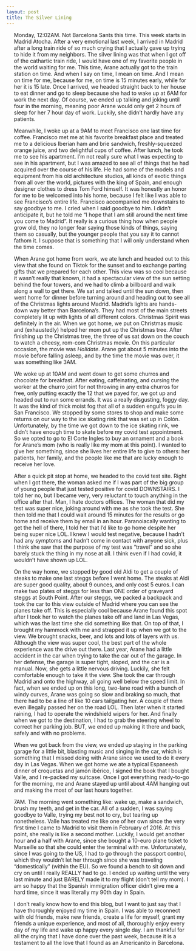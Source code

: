 ```yaml
---
layout: post
title: The Silver Lining
---
```


<p style="margin-left:20px;margin-right:20px"> Monday, 12:02AM. Not Barcelona Sants this time. This week starts in Madrid Atocha. After a very emotional last week, I arrived in Madrid after a long train ride of so much crying that I actually gave up trying to hide it from my neighbors. The silver lining was that when I got off of the cathartic train ride, I would have one of my favorite people in the world waiting for me. This time, Arane actually got to the train station on time. And when I say on time, I mean on time. And I mean on time for me, because for me, on time is 15 minutes early, while for her it is 15 late. Once I arrived, we headed straight back to her house to eat dinner and go to sleep because she had to wake up at 6AM for work the next day. Of course, we ended up talking and joking until four in the morning, meaning poor Arane would only get 2 hours of sleep for her 7 hour day of work. Luckily, she didn’t hardly have any patients. </p>  

<div style="margin-left:20px;margin-right:20px">

<p> Meanwhile, I woke up at a 9AM to meet Francisco one last time for coffee. Francisco met me at his favorite breakfast place and treated me to a delicious Iberian ham and brie sandwich, freshly-squeezed orange juice, and two delightful cups of coffee. After lunch, he took me to see his apartment. I’m not really sure what I was expecting to see in his apartment, but I was amazed to see all of things that he had acquired over the course of his life. He had some of the models and equipment from his old architecture studios, all kinds of exotic things from all over the world, pictures with the king of Spain, and enough designer clothes to dress Tom Ford himself. It was honestly an honor for me to be welcomed into his home, because I felt like I was able to see Francisco’s entire life. Francisco accompanied me downstairs to say goodbye to me. I cried when I said goodbye to him. I didn’t anticipate it, but he told me “I hope that I am still around the next time you come to Madrid”. It really is a curious thing how when people grow old, they no longer fear saying those kinds of things, saying them so casually, but the younger people that you say it to cannot fathom it. I suppose that is something that I will only understand when the time comes. </p>  

<p> When Arane got home from work, we ate lunch and headed out to this view that she found on Tiktok for the sunset and to exchange parting gifts that we prepared for each other. This view was so cool because it wasn’t really that known, it had a spectacular view of the sun setting behind the four towers, and we had to climb a billboard and walk along a wall to get there. We sat and talked until the sun down, then went home for dinner before turning around and heading out to see all of the Christmas lights around Madrid. Madrid’s lights are hands-down way better than Barcelona’s. They had most of the main streets completely lit up with lights of all different colors. Christmas Spirit was definitely in the air. When we got home, we put on Christmas music and (exhaustedly) helped her mom put up the Christmas tree. After finishing up the Christmas tree, the three of us sat down on the couch to watch a cheesy, rom-com Christmas movie. On this particular occasion, the movie was <i>Holidate</i>. Arane got about 5 minutes into the movie before falling asleep, and by the time the movie was over, it was something like 3AM. </p> 

<p> We woke up at 10AM and went down to get some churros and chocolate for breakfast. After eating, caffeinating, and cursing the worker at the churro joint for not throwing in any extra churros for free, only putting exactly the 12 that we payed for, we got up and headed out to run some errands. It was a really disgusting, foggy day. It was the kind of thick moist fog that all of a sudden engulfs you in San Francisco. We stopped by some stores to shop and make some returns on our way to the ice skating rink that was set up in Colón. Unfortunately, by the time we got down to the ice skating rink, we didn’t have enough time to skate before my covid test appointment. So we opted to go to El Corte Ingles to buy an ornament and a book for Arane’s mom (who is really like my mom at this point). I wanted to give her something, since she lives her entire life to give to others: her patients, her family, and the people like me that are lucky enough to receive her love. </p>

<p> After a quick pit stop at home, we headed to the covid test site. Right when I got there, the woman asked me if I was part of the big group of young people that just tested positive for covid DOWNSTAIRS. I told her no, but I became very, very reluctant to touch anything in the office after that. Man, I hate doctors offices. The woman that did my test was super nice, joking around with me as she took the test. She then told me that I could wait around 15 minutes for the results or go home and receive them by email in an hour. Paranoiacally wanting to get the hell of there, I told her that I’d like to go home despite her being super nice LOL. I knew I would test negative, because I hadn’t had any symptoms and hadn’t come in contact with anyone sick, plus I think she saw that the purpose of my test was “travel” and so she barely stuck the thing in my nose at all. I think even if I had covid, it wouldn’t have shown up LOL. </p>

<p> On the way home, we stopped by good old Aldi to get a couple of steaks to make one last steggs before I went home. The steaks at Aldi are super good quality, about 9 ounces, and only cost 5 euros. I can make two plates of steggs for less than ONE order of graveyard steggs at South Point. After our steggs, we packed a backpack and took the car to this view outside of Madrid where you can see the planes take off. This is especially cool because Arane found this spot after I took her to watch the planes take off and land in Las Vegas, which was the last time she did something like that. On top of that, I brought my hammock with me and strapped it up when we got to the view. We brought snacks, beer, and lots and lots of layers with us. Although the view was super cool, the best part of the whole experience was the drive out there. Last year, Arane had a little accident in the car when trying to take the car out of the garage. In her defense, the garage is super tight, sloped, and the car is a manual. Now, she gets a little nervous driving. Luckily, she felt comfortable enough to take it the view. She took the car through Madrid and onto the highway, all going well below the speed limit. In fact, when we ended up on this long, two-lane road with a bunch of windy curves, Arane was going so slow and braking so much, that there had to be a line of like 10 cars tailgating her. A couple of them even illegally passed her on the road LOL. Then later when it started raining, I had to operate the windshield wipers for her. And finally when we got to the destination, I had to grab the steering wheel to correct her parking job. BUT, we ended up making it there and back, safely and with no problems. </p>

<p> When we got back from the view, we ended up staying in the parking garage for a little bit, blasting music and singing in the car, which is something that I missed doing with Arane since we used to do it every day in Las Vegas. When we got home we ate a typical Espaneesh dinner of croquetas and jamón ibérico, I signed the book that I bought Valle, and I re-packed my suitcase. Once I got everything ready-to-go for the morning, me and Arane stayed up until about 4AM hanging out and making the most of our last hours together. </p>

<p> 7AM. The morning went something like: wake up, make a sandwich, brush my teeth, and get in the car. All of a sudden, I was saying goodbye to Valle, trying my best not to cry, but tearing up nonetheless. Valle has treated me like one of her own since the very first time I came to Madrid to visit them in February of 2016. At this point, she really is like a second mother. Luckily, I would get another hour and a half with Arane, since she bought a 10-euro plane ticket to Marseille so that she could enter the terminal with me. Unfortunately, since I was going to the US, I had to go through the passport control, which they wouldn’t let her through since she was traveling “domestically” (within the EU). So we found a bench to sit down and cry on until I really REALLY had to go. I ended up waiting until the very last minute and just BARELY made it to my flight (don’t tell my mom). I am so happy that the Spanish immigration officer didn’t give me a hard time, since it was literally my 90th day in Spain. </p>

<p> I don’t really know how to end this blog, but I want to just say that I have thoroughly enjoyed my time in Spain. I was able to reconnect with old friends, make new friends, create a life for myself, grant my friends a unique experience, and most of all, thoroughly enjoy every day of my life and wake up happy every single day. I am thankful for all the crying that I have done over the past week, because it is a testament to all the love that I found as an Americanito in Barcelona. </p>

</div>
